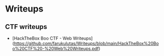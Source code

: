 # Writeups
## CTF writeups

* [HackTheBox Boo CTF - Web Writeups] (https://github.com/farukulutas/Writeups/blob/main/HackTheBox%20Boo%20CTF%20-%20Web%20Writeups.pdf)
